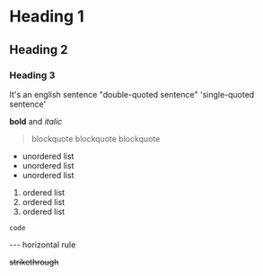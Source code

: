 # Heading 1

## Heading 2

### Heading 3

It's an english sentence
"double-quoted sentence"
'single-quoted sentence'

**bold** and *italic*

> blockquote
> blockquote
> blockquote

- unordered list
- unordered list
- unordered list

1. ordered list
2. ordered list
3. ordered list

`code`

--- horizontal rule

~~strikethrough~~
